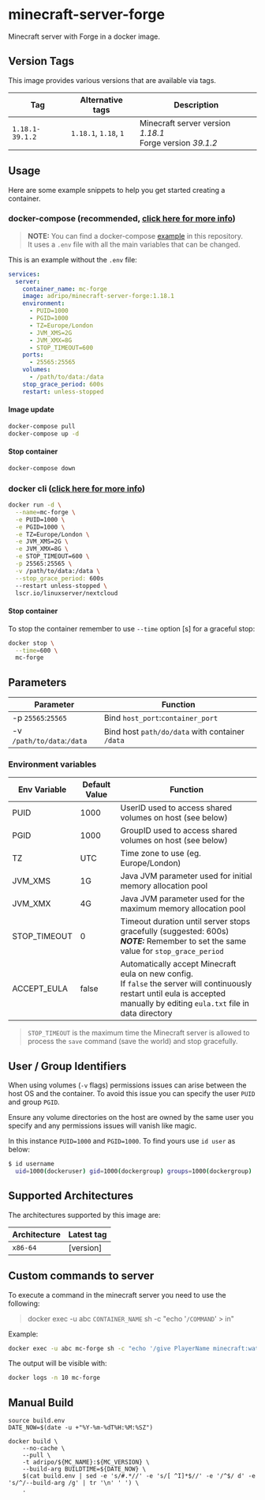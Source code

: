 # minecraft-server-forge
Minecraft server with Forge in a docker image.


## Version Tags

This image provides various versions that are available via tags.

| Tag             | Alternative tags      | Description                                                   |
|-----------------|-----------------------|---------------------------------------------------------------|
| `1.18.1-39.1.2` | `1.18.1`, `1.18`, `1` | Minecraft server version _1.18.1_<br/> Forge version _39.1.2_ |


## Usage

Here are some example snippets to help you get started creating a container.

### docker-compose (recommended, [click here for more info](https://docs.linuxserver.io/general/docker-compose))

> **NOTE:** You can find a docker-compose [example](https://github.com/adripo/minecraft-server-forge/tree/main/example) in this repository.\
> It uses a `.env` file with all the main variables that can be changed.

This is an example without the `.env` file:
```yaml
services:
  server:
    container_name: mc-forge
    image: adripo/minecraft-server-forge:1.18.1
    environment:
      - PUID=1000
      - PGID=1000
      - TZ=Europe/London
      - JVM_XMS=2G
      - JVM_XMX=8G
      - STOP_TIMEOUT=600
    ports:
      - 25565:25565
    volumes:
      - /path/to/data:/data
    stop_grace_period: 600s
    restart: unless-stopped
```

#### Image update

```bash
docker-compose pull
docker-compose up -d
```

#### Stop container

```bash
docker-compose down
```

### docker cli ([click here for more info](https://docs.docker.com/engine/reference/commandline/cli/))

```bash
docker run -d \
  --name=mc-forge \
  -e PUID=1000 \
  -e PGID=1000 \
  -e TZ=Europe/London \
  -e JVM_XMS=2G \
  -e JVM_XMX=8G \
  -e STOP_TIMEOUT=600 \
  -p 25565:25565 \
  -v /path/to/data:/data \
  --stop_grace_period: 600s
  --restart unless-stopped \
  lscr.io/linuxserver/nextcloud
```

#### Stop container

To stop the container remember to use `--time` option [s] for a graceful stop:

```bash
docker stop \
  --time=600 \
  mc-forge
```


## Parameters

| Parameter                  | Function                                        |
|----------------------------|-------------------------------------------------|
| -p `25565`:`25565`         | Bind `host_port`:`container_port`               |
| -v `/path/to/data`:`/data` | Bind host `path/do/data` with container `/data` |

### Environment variables

| Env Variable | Default Value | Function                                                                                                                                                                             |
|--------------|---------------|--------------------------------------------------------------------------------------------------------------------------------------------------------------------------------------|
| PUID         | 1000          | UserID used to access shared volumes on host (see below)                                                                                                                             |
| PGID         | 1000          | GroupID  used to access shared volumes on host (see below)                                                                                                                           |
| TZ           | UTC           | Time zone to use (eg. Europe/London)                                                                                                                                                 |
| JVM_XMS      | 1G            | Java JVM parameter used for initial memory allocation pool                                                                                                                           |
| JVM_XMX      | 4G            | Java JVM parameter used for the maximum memory allocation pool                                                                                                                       |
| STOP_TIMEOUT | 0             | Timeout duration until server stops gracefully (suggested: 600s) <br/> **_NOTE:_** Remember to set the same value for `stop_grace_period`                                            |
| ACCEPT_EULA  | false         | Automatically accept Minecraft eula on new config.<br/> If `false` the server will continuously restart until eula is accepted manually by editing `eula.txt` file in data directory |

> `STOP_TIMEOUT` is the maximum time the Minecraft server is allowed to process the `save` command (save the world) and stop gracefully.


## User / Group Identifiers

When using volumes (`-v` flags) permissions issues can arise between the host OS and the container. To avoid this issue you can specify the user `PUID` and group `PGID`.

Ensure any volume directories on the host are owned by the same user you specify and any permissions issues will vanish like magic.

In this instance `PUID=1000` and `PGID=1000`. To find yours use `id user` as below:

```bash
$ id username
  uid=1000(dockeruser) gid=1000(dockergroup) groups=1000(dockergroup)
```


## Supported Architectures

The architectures supported by this image are:

| Architecture      | Latest tag        |
|-------------------|-------------------|
| `x86-64`          | [version]         |


## Custom commands to server

To execute a command in the minecraft server you need to use the following:
> docker exec -u abc `CONTAINER_NAME` sh -c "echo '`/COMMAND`' > in"


Example:
```bash
docker exec -u abc mc-forge sh -c "echo '/give PlayerName minecraft:water_bucket 1' > in"
```

The output will be visible with:
```bash
docker logs -n 10 mc-forge
```


## Manual Build
```
source build.env
DATE_NOW=$(date -u +"%Y-%m-%dT%H:%M:%SZ")

docker build \
    --no-cache \
    --pull \
    -t adripo/${MC_NAME}:${MC_VERSION} \
    --build-arg BUILDTIME=${DATE_NOW} \
    $(cat build.env | sed -e 's/#.*//' -e 's/[ ^I]*$//' -e '/^$/ d' -e 's/^/--build-arg /g' | tr '\n' ' ') \
    .
```